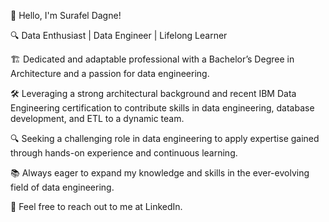 👋 Hello, I'm Surafel Dagne!

🔍 Data Enthusiast | Data Engineer | Lifelong Learner

🏗️ Dedicated and adaptable professional with a Bachelor’s Degree in Architecture and a passion for data engineering.

🛠️ Leveraging a strong architectural background and recent IBM Data Engineering certification to contribute skills in data engineering, database development, and ETL to a dynamic team.

🔍 Seeking a challenging role in data engineering to apply expertise gained through hands-on experience and continuous learning.

📚 Always eager to expand my knowledge and skills in the ever-evolving field of data engineering.

📧 Feel free to reach out to me at LinkedIn.
